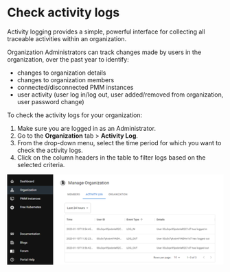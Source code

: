 # Check activity logs

Activity logging provides a simple, powerful interface for collecting all traceable activities within an organization.

Organization Administrators can track changes made by users in the organization, over the past year to identify:

- changes to organization details
- changes to organization members
- connected/disconnected PMM instances
- user activity (user log in/log out, user added/removed from organization, user password change)

To check the activity logs for your organization:

1. Make sure you are logged in as an Administrator.
2. Go to the **Organization** tab > **Activity Log**.
3. From the drop-down menu, select the time period for which you want to check the activity logs.
4. Click on the column headers in the table to filter logs based on the selected criteria.

![Activity Logging](images/activity_loggingfeb.png)